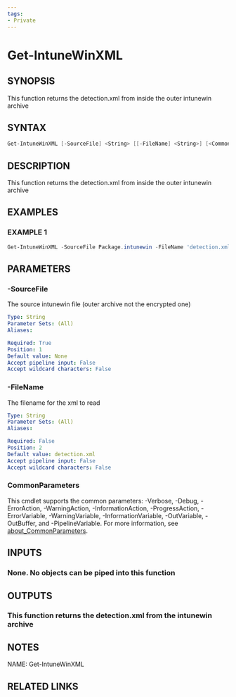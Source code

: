 ```yaml
---
tags:
- Private
---
```

# Get-IntuneWinXML

## SYNOPSIS
This function returns the detection.xml from inside the outer intunewin archive

## SYNTAX
```powershell
Get-IntuneWinXML [-SourceFile] <String> [[-FileName] <String>] [<CommonParameters>]
```

## DESCRIPTION
This function returns the detection.xml from inside the outer intunewin archive

## EXAMPLES

### EXAMPLE 1
```powershell
Get-IntuneWinXML -SourceFile Package.intunewin -FileName 'detection.xml'
```

## PARAMETERS

### -SourceFile
The source intunewin file (outer archive not the encrypted one)

```yaml
Type: String
Parameter Sets: (All)
Aliases: 

Required: True
Position: 1
Default value: None
Accept pipeline input: False
Accept wildcard characters: False
```

### -FileName
The filename for the xml to read

```yaml
Type: String
Parameter Sets: (All)
Aliases: 

Required: False
Position: 2
Default value: detection.xml
Accept pipeline input: False
Accept wildcard characters: False
```

### CommonParameters
This cmdlet supports the common parameters: -Verbose, -Debug, -ErrorAction, -WarningAction, -InformationAction, -ProgressAction, -ErrorVariable, -WarningVariable, -InformationVariable, -OutVariable, -OutBuffer, and -PipelineVariable. For more information, see [about_CommonParameters](http://go.microsoft.com/fwlink/?LinkID=113216).

## INPUTS
### None. No objects can be piped into this function

## OUTPUTS
### This function returns the detection.xml from the intunewin archive

## NOTES
NAME: Get-IntuneWinXML

## RELATED LINKS

